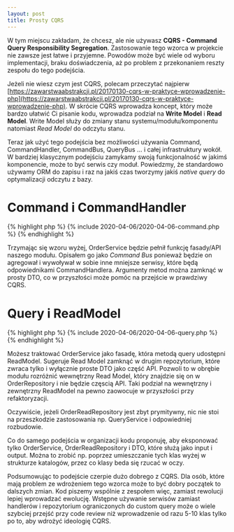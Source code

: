 ```yaml
---
layout: post
title: Prosty CQRS
---
```



W tym miejscu zakładam, że chcesz, ale nie używasz **CQRS - Command Query Responsibility Segregation**. Zastosowanie tego wzorca w projekcie nie zawsze jest łatwe i przyjemne. Powodów może być wiele od wyboru implementacji, braku doświadczenia, aż po problem z przekonaniem reszty zespołu do tego podejścia.

Jeżeli nie wiesz czym jest CQRS, polecam przeczytać najpierw  [https://zawarstwaabstrakcji.pl/20170130-cqrs-w-praktyce-wprowadzenie-php](https://zawarstwaabstrakcji.pl/20170130-cqrs-w-praktyce-wprowadzenie-php). W skrócie CQRS wprowadza  koncept, który może bardzo ułatwić Ci pisanie kodu, wprowadza podział na **Write Model** i **Read Model**. Write Model służy do zmiany stanu systemu/modułu/komponentu natomiast *Read Model* do odczytu stanu.

Teraz jak użyć tego podejścia bez możliwości używania Command, CommandHandler, CommandBus, QueryBus ... i całej infrastruktury wokół. W bardziej klasycznym podejściu zamykamy swoją funkcjonalność w jakimś komponencie, może to być serwis czy moduł. Powiedzmy, że standardowo używamy ORM do zapisu i raz na jakiś czas tworzymy jakiś *native query* do optymalizacji odczytu z bazy.

# Command i CommandHandler

{% highlight php %}
{% include 2020-04-06/2020-04-06-command.php %}
{% endhighlight %}

Trzymając się wzoru wyżej, OrderService będzie pełnił funkcję fasady/API naszego modułu. Opisałem go jako *Command Bus* ponieważ będzie on agregował i wywoływał w sobie inne mniejsze serwisy, które będą odpowiednikami CommandHandlera. Argumenty metod można zamknąć w prosty DTO, co w przyszłości może pomóc na przejście w prawdziwy CQRS.


# Query i ReadModel 

{% highlight php %}
{% include 2020-04-06/2020-04-06-query.php %}
{% endhighlight %}

Możesz traktować OrderService jako fasadę, która metodą query udostępni ReadModel. Sugeruje Read Model zamknąć w drugim repozytorium, które zwraca tylko i wyłącznie proste DTO jako część API. Pozwoli to w obrębie modułu rozróżnić wewnętrzny Read Model, który znajdzie się on w OrderRepository i nie będzie częscią API. Taki podział na wewnętrzny i zewnętrzny ReadModel na pewno zaowocuje w przyszłości przy refaktoryzacji.

Oczywiście, jeżeli OrderReadRepository jest zbyt prymitywny, nic nie stoi na przeszkodzie zastosowania np. QueryService i odpowiedniej rozbudowie.

Co do samego podejścia w organizacji kodu proponuję, aby eksponować tylko OrderService, OrderReadRepository i DTO, które służą jako input i output. Można to zrobić np. poprzez umieszczanie tych klas wyżej w strukturze katalogów, przez co klasy beda się rzucać w oczy.

Podsumowując to podejście czerpie dużo dobrego z CQRS. Dla osób, które mają problem ze wdrożeniem tego wzorca może to być dobry początek to dalszych zmian. Kod piszemy wspólnie z zespołem więc, zamiast rewolucji lepiej wprowadzać ewolucję. Wstępne używanie serwisów zamiast handlerów i repozytorium ograniczonych do custom query może o wiele szybciej przejść przy code review niż wprowadzenie od razu 5-10 klas tylko po to, aby wdrożyć ideologię CQRS.